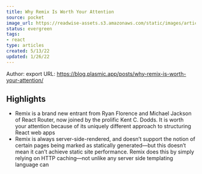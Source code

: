 ```yaml
---
title: Why Remix Is Worth Your Attention
source: pocket
image_url: https://readwise-assets.s3.amazonaws.com/static/images/article2.74d541386bbf.png
status: evergreen
tags: 
- react 
type: articles
created: 5/13/22
updated: 1/26/22
---
```


Author: export
URL: https://blog.plasmic.app/posts/why-remix-is-worth-your-attention/

## Highlights
- Remix is a brand new entrant from Ryan Florence and Michael Jackson of React Router, now joined by the prolific Kent C. Dodds. It is worth your attention because of its uniquely different approach to structuring React web apps
- Remix is always server-side-rendered, and doesn’t support the notion of certain pages being marked as statically generated—but this doesn’t mean it can’t achieve static site performance. Remix does this by simply relying on HTTP caching—not unlike any server side templating language can
